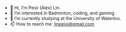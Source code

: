 - 👋 Hi, I’m Peixi (Alex) Lin.
- 👀 I’m interested in Badminton, coding, and gaming.
- 🌱 I’m currently studying at the University of Waterloo.
- 📫 How to reach me: linpeixi@gmail.com

<!---
pxlin-09/pxlin-09 is a ✨ special ✨ repository because its `README.md` (this file) appears on your GitHub profile.
You can click the Preview link to take a look at your changes.
--->
